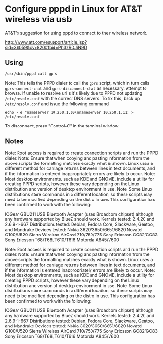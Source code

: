 # Configure pppd in Linux for AT&T wireless via usb

AT&T's suggestion for using pppd to connect to their wireless network.

http://www.att.com/esupport/article.jsp?sid=36059&cv=820#fbid=Ph3zROJiN9D

## Using

    /usr/sbin/pppd call gprs

Note: This tells the PPPD dialer to call the `gprs` script, which in turn calls `gprs-connect-chat` and `gprs-disconnect-chat` as necessary.
Attempt to browse.
If unable to resolve url's it's likely due to PPPD not updating `/etc/resolv.conf` with the correct DNS servers.
To fix this, back up `/etc/resolv.conf` and issue the following command:

    echo - e "nameserver 10.250.1.10\nnameserver 10.250.1.11: > /etc/resolv.conf

To disconnect, press "Control-C" in the terminal window.

## Notes
Note: Root access is required to create connection scripts and run the PPPD dialer. 
Note: Ensure that when copying and pasting information from the above scripts the formatting matches exactly what is shown.  Linux uses a different method for carriage returns between lines in text documents, and if the information is entered inappropriately errors are likely to occur.
Note: Most desktop environments, such as KDE and GNOME, include a utility for creating PPPD scripts, however these vary depending on the Linux distribution and version of desktop environment in use. 
Note: Some Linux distributions store commands in a different location, so these scripts may need to be modified depending on the distro in use.
This configuration has been confirmed to work with the following:

IOGear GBU211 USB Bluetooth Adapter (uses Broadcom chipset) although any hardware supported by BlueZ should work.
Kernels tested: 2.4.20 and 2.6.9-1-667
Distributions tested: Debian, Fedora Core, Slackware, Gentoo, and Mandrake
Devices tested:
Nokia 3620/3650/6651/6820
Novatel G100/U520
Sierra Wireless AirCard 710/750/775
Sony Ericsson GC82/GC83
Sony Ericsson T68/T68i/T610/T616
Motorola A845/V600



Note: Root access is required to create connection scripts and run the PPPD dialer. 
Note: Ensure that when copying and pasting information from the above scripts the formatting matches exactly what is shown.  Linux uses a different method for carriage returns between lines in text documents, and if the information is entered inappropriately errors are likely to occur.
Note: Most desktop environments, such as KDE and GNOME, include a utility for creating PPPD scripts, however these vary depending on the Linux distribution and version of desktop environment in use. 
Note: Some Linux distributions store commands in a different location, so these scripts may need to be modified depending on the distro in use.
This configuration has been confirmed to work with the following:

IOGear GBU211 USB Bluetooth Adapter (uses Broadcom chipset) although any hardware supported by BlueZ should work.
Kernels tested: 2.4.20 and 2.6.9-1-667
Distributions tested: Debian, Fedora Core, Slackware, Gentoo, and Mandrake
Devices tested:
Nokia 3620/3650/6651/6820
Novatel G100/U520
Sierra Wireless AirCard 710/750/775
Sony Ericsson GC82/GC83
Sony Ericsson T68/T68i/T610/T616
Motorola A845/V600
